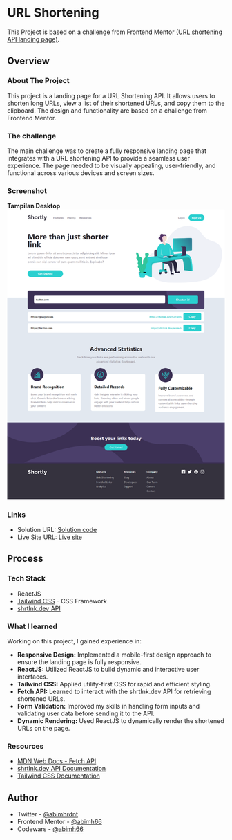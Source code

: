 # URL Shortening

This Project is based on a challenge from Frontend Mentor [(URL shortening API landing page)](https://www.frontendmentor.io/challenges/sunnyside-agency-landing-page-7yVs3B6ef).

## Overview

### About The Project

This project is a landing page for a URL Shortening API. It allows users to shorten long URLs, view a list of their shortened URLs, and copy them to the clipboard. The design and functionality are based on a challenge from Frontend Mentor.

### The challenge

The main challenge was to create a fully responsive landing page that integrates with a URL shortening API to provide a seamless user experience. The page needed to be visually appealing, user-friendly, and functional across various devices and screen sizes.

### Screenshot

**Tampilan Desktop**
![Tampilan Desktop](./screenshot/desktop-1.png)

### Links

- Solution URL: [Solution code](https://github.com/abimh66/url-shortening)
- Live Site URL: [Live site](https://url-shortening-abimh66.netlify.app/)

## Process

### Tech Stack

- ReactJS
- [Tailwind CSS](https://tailwindcss.com/) - CSS Framework
- [shrtlnk.dev API](https://shrtlnk.dev/developer)

### What I learned

Working on this project, I gained experience in:

- **Responsive Design:** Implemented a mobile-first design approach to ensure the landing page is fully responsive.
- **ReactJS:** Utilized ReactJS to build dynamic and interactive user interfaces.
- **Tailwind CSS:** Applied utility-first CSS for rapid and efficient styling.
- **Fetch API:** Learned to interact with the shrtlnk.dev API for retrieving shortened URLs.
- **Form Validation:** Improved my skills in handling form inputs and validating user data before sending it to the API.
- **Dynamic Rendering:** Used ReactJS to dynamically render the shortened URLs on the page.

### Resources

- [MDN Web Docs - Fetch API](https://developer.mozilla.org/en-US/docs/Web/API/Fetch_API)
- [shrtlnk.dev API Documentation](https://shrtlnk.dev/developer/documentation)
- [Tailwind CSS Documentation](https://tailwindcss.com/docs/installation)

## Author

- Twitter - [@abimhrdnt](https://www.twitter.com/abimhrdnt)
- Frontend Mentor - [@abimh66](https://www.frontendmentor.io/profile/abimh66)
- Codewars - [@abimh66](https://www.codewars.com/users/abimh66)
